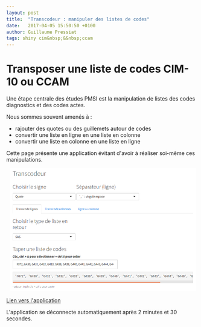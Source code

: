 ```yaml
---
layout: post
title:  "Transcodeur : manipuler des listes de codes"
date:   2017-04-05 15:50:50 +0100
author: Guillaume Pressiat
tags: shiny cim&nbsp;&&nbsp;ccam
---
```



# Transposer une liste de codes CIM-10 ou CCAM


Une étape centrale des études PMSI est la manipulation de listes des codes diagnostics et des codes actes.

Nous sommes souvent amenés à : 

- rajouter des quotes ou des guillemets autour de codes
- convertir une liste en ligne en une liste en colonne
- convertir une liste en colonne en une liste en ligne


Cette page présente une application évitant d'avoir à réaliser soi-même ces manipulations. 


<!--<div id="Transcodeur">
          <iframe id="example1" src="https://guillaumepressiat.shinyapps.io/transcodeur/" style="border: none; width: 100%; height: 850px" frameborder="0"></iframe>
</div>-->

<a target="_blank" href="https://guillaumepressiat.shinyapps.io/transcodeur/">
<!--![Transcodeur](/images/transcodeur.png)-->
<img border="0" alt="transcodeur_capture" src="/images/transcodeur.png">
</a>

<a target="_blank" href="https://guillaumepressiat.shinyapps.io/transcodeur/">Lien vers l'application</a>

L'application se déconnecte automatiquement après 2 minutes et 30 secondes.
